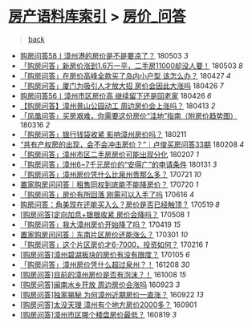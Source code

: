 [房产语料库索引](../../README.md)  > [房价_问答](房价_问答.md)
====
> [back](../README.md)

- [购房问答58丨漳州港的房价是不是要凉了？](http://jkwz.applinzi.com/ittc/7098983766343287818.html#%E8%B4%AD%E6%88%BF%E9%97%AE%E7%AD%9458%E4%B8%A8%E6%BC%B3%E5%B7%9E%E6%B8%AF%E7%9A%84%E6%88%BF%E4%BB%B7%E6%98%AF%E4%B8%8D%E6%98%AF%E8%A6%81%E5%87%89%E4%BA%86%EF%BC%9F) 180503 *3* 
- [「购房问答」新房价涨到1.6万一平，二手房11000却没人要！](http://jkwz.applinzi.com/ittc/7098966690027275271.html#%E3%80%8C%E8%B4%AD%E6%88%BF%E9%97%AE%E7%AD%94%E3%80%8D%E6%96%B0%E6%88%BF%E4%BB%B7%E6%B6%A8%E5%88%B01.6%E4%B8%87%E4%B8%80%E5%B9%B3%EF%BC%8C%E4%BA%8C%E6%89%8B%E6%88%BF11000%E5%8D%B4%E6%B2%A1%E4%BA%BA%E8%A6%81%EF%BC%81) 180503 *8* 
- [「购房问答」在房价高峰全款买了岛内小户型 该怎么办？](http://jkwz.applinzi.com/ittc/7096554569050096650.html#%E3%80%8C%E8%B4%AD%E6%88%BF%E9%97%AE%E7%AD%94%E3%80%8D%E5%9C%A8%E6%88%BF%E4%BB%B7%E9%AB%98%E5%B3%B0%E5%85%A8%E6%AC%BE%E4%B9%B0%E4%BA%86%E5%B2%9B%E5%86%85%E5%B0%8F%E6%88%B7%E5%9E%8B+%E8%AF%A5%E6%80%8E%E4%B9%88%E5%8A%9E%EF%BC%9F) 180427 *4* 
- [「购房问答」厦门为吸引人才放大招 房价会因此大涨吗](http://jkwz.applinzi.com/ittc/7096408308892304391.html#%E3%80%8C%E8%B4%AD%E6%88%BF%E9%97%AE%E7%AD%94%E3%80%8D%E5%8E%A6%E9%97%A8%E4%B8%BA%E5%90%B8%E5%BC%95%E4%BA%BA%E6%89%8D%E6%94%BE%E5%A4%A7%E6%8B%9B+%E6%88%BF%E4%BB%B7%E4%BC%9A%E5%9B%A0%E6%AD%A4%E5%A4%A7%E6%B6%A8%E5%90%97) 180426 *7* 
- [购房问答56丨漳州市区房价高 继续留下还是回老家](http://jkwz.applinzi.com/ittc/7096382087773029392.html#%E8%B4%AD%E6%88%BF%E9%97%AE%E7%AD%9456%E4%B8%A8%E6%BC%B3%E5%B7%9E%E5%B8%82%E5%8C%BA%E6%88%BF%E4%BB%B7%E9%AB%98+%E7%BB%A7%E7%BB%AD%E7%95%99%E4%B8%8B%E8%BF%98%E6%98%AF%E5%9B%9E%E8%80%81%E5%AE%B6) 180426 *6* 
- [【购房问答】漳州景山公园动工 周边房价会上涨吗？](http://jkwz.applinzi.com/ittc/7091567565883311120.html#%E3%80%90%E8%B4%AD%E6%88%BF%E9%97%AE%E7%AD%94%E3%80%91%E6%BC%B3%E5%B7%9E%E6%99%AF%E5%B1%B1%E5%85%AC%E5%9B%AD%E5%8A%A8%E5%B7%A5+%E5%91%A8%E8%BE%B9%E6%88%BF%E4%BB%B7%E4%BC%9A%E4%B8%8A%E6%B6%A8%E5%90%97%EF%BC%9F) 180413 *2* 
- [「凤凰问答」买房艰难，你需要这份房价“洼地”指南（附房价趋势图）](http://jkwz.applinzi.com/ittc/7081155987409208336.html#%E3%80%8C%E5%87%A4%E5%87%B0%E9%97%AE%E7%AD%94%E3%80%8D%E4%B9%B0%E6%88%BF%E8%89%B0%E9%9A%BE%EF%BC%8C%E4%BD%A0%E9%9C%80%E8%A6%81%E8%BF%99%E4%BB%BD%E6%88%BF%E4%BB%B7%E2%80%9C%E6%B4%BC%E5%9C%B0%E2%80%9D%E6%8C%87%E5%8D%97%EF%BC%88%E9%99%84%E6%88%BF%E4%BB%B7%E8%B6%8B%E5%8A%BF%E5%9B%BE%EF%BC%89) 180316 *2* 
- [「购房问答」银行钱袋收紧 影响漳州房价吗？](http://jkwz.applinzi.com/ittc/7068900238767424529.html#%E3%80%8C%E8%B4%AD%E6%88%BF%E9%97%AE%E7%AD%94%E3%80%8D%E9%93%B6%E8%A1%8C%E9%92%B1%E8%A2%8B%E6%94%B6%E7%B4%A7+%E5%BD%B1%E5%93%8D%E6%BC%B3%E5%B7%9E%E6%88%BF%E4%BB%B7%E5%90%97%EF%BC%9F) 180211  
- [“共有产权房的出现，会不会冲击房价？”｜卢俊买房问答33期](http://jkwz.applinzi.com/ittc/7067665054986404871.html#%E2%80%9C%E5%85%B1%E6%9C%89%E4%BA%A7%E6%9D%83%E6%88%BF%E7%9A%84%E5%87%BA%E7%8E%B0%EF%BC%8C%E4%BC%9A%E4%B8%8D%E4%BC%9A%E5%86%B2%E5%87%BB%E6%88%BF%E4%BB%B7%EF%BC%9F%E2%80%9D%EF%BD%9C%E5%8D%A2%E4%BF%8A%E4%B9%B0%E6%88%BF%E9%97%AE%E7%AD%9433%E6%9C%9F) 180208 *4* 
- [「购房问答」漳州市区二手房房价可能出现分化](http://jkwz.applinzi.com/ittc/7067400914350900234.html#%E3%80%8C%E8%B4%AD%E6%88%BF%E9%97%AE%E7%AD%94%E3%80%8D%E6%BC%B3%E5%B7%9E%E5%B8%82%E5%8C%BA%E4%BA%8C%E6%89%8B%E6%88%BF%E6%88%BF%E4%BB%B7%E5%8F%AF%E8%83%BD%E5%87%BA%E7%8E%B0%E5%88%86%E5%8C%96) 180207 *1* 
- [「购房问答」漳州6~7千元房价的“安得广”的申请条件](http://jkwz.applinzi.com/ittc/7064817491585270800.html#%E3%80%8C%E8%B4%AD%E6%88%BF%E9%97%AE%E7%AD%94%E3%80%8D%E6%BC%B3%E5%B7%9E6%7E7%E5%8D%83%E5%85%83%E6%88%BF%E4%BB%B7%E7%9A%84%E2%80%9C%E5%AE%89%E5%BE%97%E5%B9%BF%E2%80%9D%E7%9A%84%E7%94%B3%E8%AF%B7%E6%9D%A1%E4%BB%B6) 180131 *3* 
- [「购房问答」漳州房价凭什么比泉州贵那么多？](http://jkwz.applinzi.com/ittc/6992788384144426001.html#%E3%80%8C%E8%B4%AD%E6%88%BF%E9%97%AE%E7%AD%94%E3%80%8D%E6%BC%B3%E5%B7%9E%E6%88%BF%E4%BB%B7%E5%87%AD%E4%BB%80%E4%B9%88%E6%AF%94%E6%B3%89%E5%B7%9E%E8%B4%B5%E9%82%A3%E4%B9%88%E5%A4%9A%EF%BC%9F) 170721 *10* 
- [置家购房问问答｜租售同权到底能不能降房价？](http://jkwz.applinzi.com/ittc/6992460324765434896.html#%E7%BD%AE%E5%AE%B6%E8%B4%AD%E6%88%BF%E9%97%AE%E9%97%AE%E7%AD%94%EF%BD%9C%E7%A7%9F%E5%94%AE%E5%90%8C%E6%9D%83%E5%88%B0%E5%BA%95%E8%83%BD%E4%B8%8D%E8%83%BD%E9%99%8D%E6%88%BF%E4%BB%B7%EF%BC%9F) 170720 *1* 
- [「购房问答」房价有所回落 刚需可以入手了吗](http://jkwz.applinzi.com/ittc/6979804142150108164.html#%E3%80%8C%E8%B4%AD%E6%88%BF%E9%97%AE%E7%AD%94%E3%80%8D%E6%88%BF%E4%BB%B7%E6%9C%89%E6%89%80%E5%9B%9E%E8%90%BD+%E5%88%9A%E9%9C%80%E5%8F%AF%E4%BB%A5%E5%85%A5%E6%89%8B%E4%BA%86%E5%90%97) 170616 *4* 
- [购房问答：角美现在还能买入么？房价是否已经触顶？](http://jkwz.applinzi.com/ittc/6969443837775709189.html#%E8%B4%AD%E6%88%BF%E9%97%AE%E7%AD%94%EF%BC%9A%E8%A7%92%E7%BE%8E%E7%8E%B0%E5%9C%A8%E8%BF%98%E8%83%BD%E4%B9%B0%E5%85%A5%E4%B9%88%EF%BC%9F%E6%88%BF%E4%BB%B7%E6%98%AF%E5%90%A6%E5%B7%B2%E7%BB%8F%E8%A7%A6%E9%A1%B6%EF%BC%9F) 170519 *8* 
- [[购房问答]定向加息+银根收紧 房价会降吗？](http://jkwz.applinzi.com/ittc/6965291087982756868.html#%5B%E8%B4%AD%E6%88%BF%E9%97%AE%E7%AD%94%5D%E5%AE%9A%E5%90%91%E5%8A%A0%E6%81%AF%2B%E9%93%B6%E6%A0%B9%E6%94%B6%E7%B4%A7+%E6%88%BF%E4%BB%B7%E4%BC%9A%E9%99%8D%E5%90%97%EF%BC%9F) 170508 *1* 
- [「购房问答」我大漳州房价开始降了吗？](http://jkwz.applinzi.com/ittc/6958282433769243653.html#%E3%80%8C%E8%B4%AD%E6%88%BF%E9%97%AE%E7%AD%94%E3%80%8D%E6%88%91%E5%A4%A7%E6%BC%B3%E5%B7%9E%E6%88%BF%E4%BB%B7%E5%BC%80%E5%A7%8B%E9%99%8D%E4%BA%86%E5%90%97%EF%BC%9F) 170419 *15* 
- [置家购房问问答｜东南片区房价还能涨么？](http://jkwz.applinzi.com/ittc/6940128461741097988.html#%E7%BD%AE%E5%AE%B6%E8%B4%AD%E6%88%BF%E9%97%AE%E9%97%AE%E7%AD%94%EF%BD%9C%E4%B8%9C%E5%8D%97%E7%89%87%E5%8C%BA%E6%88%BF%E4%BB%B7%E8%BF%98%E8%83%BD%E6%B6%A8%E4%B9%88%EF%BC%9F) 170301 *10* 
- [「购房问答」这个片区房价才6-7000，投资如何？](http://jkwz.applinzi.com/ittc/6935291262671520772.html#%E3%80%8C%E8%B4%AD%E6%88%BF%E9%97%AE%E7%AD%94%E3%80%8D%E8%BF%99%E4%B8%AA%E7%89%87%E5%8C%BA%E6%88%BF%E4%BB%B7%E6%89%8D6-7000%EF%BC%8C%E6%8A%95%E8%B5%84%E5%A6%82%E4%BD%95%EF%BC%9F) 170216 *1* 
- [[购房问答]漳州碧湖板块的房价有没有限度？](http://jkwz.applinzi.com/ittc/6919788344128308228.html#%5B%E8%B4%AD%E6%88%BF%E9%97%AE%E7%AD%94%5D%E6%BC%B3%E5%B7%9E%E7%A2%A7%E6%B9%96%E6%9D%BF%E5%9D%97%E7%9A%84%E6%88%BF%E4%BB%B7%E6%9C%89%E6%B2%A1%E6%9C%89%E9%99%90%E5%BA%A6%EF%BC%9F) 170105 *6* 
- [「购房问答」漳州房价凭什么超过泉州？！](http://jkwz.applinzi.com/ittc/6909286837352137733.html#%E3%80%8C%E8%B4%AD%E6%88%BF%E9%97%AE%E7%AD%94%E3%80%8D%E6%BC%B3%E5%B7%9E%E6%88%BF%E4%BB%B7%E5%87%AD%E4%BB%80%E4%B9%88%E8%B6%85%E8%BF%87%E6%B3%89%E5%B7%9E%EF%BC%9F%EF%BC%81) 161208 *30* 
- [[购房问答]目前的漳州房价是否有泡沫？！](http://jkwz.applinzi.com/ittc/6886641026374042629.html#%5B%E8%B4%AD%E6%88%BF%E9%97%AE%E7%AD%94%5D%E7%9B%AE%E5%89%8D%E7%9A%84%E6%BC%B3%E5%B7%9E%E6%88%BF%E4%BB%B7%E6%98%AF%E5%90%A6%E6%9C%89%E6%B3%A1%E6%B2%AB%EF%BC%9F%EF%BC%81) 161008 *15* 
- [[购房问答]闽南水乡开放 周边房价会涨吗](http://jkwz.applinzi.com/ittc/6881101983582258181.html#%5B%E8%B4%AD%E6%88%BF%E9%97%AE%E7%AD%94%5D%E9%97%BD%E5%8D%97%E6%B0%B4%E4%B9%A1%E5%BC%80%E6%94%BE+%E5%91%A8%E8%BE%B9%E6%88%BF%E4%BB%B7%E4%BC%9A%E6%B6%A8%E5%90%97) 160923 *3* 
- [[购房问答]独家揭秘 为何漳州近期房价一直涨？](http://jkwz.applinzi.com/ittc/6880738352621421573.html#%5B%E8%B4%AD%E6%88%BF%E9%97%AE%E7%AD%94%5D%E7%8B%AC%E5%AE%B6%E6%8F%AD%E7%A7%98+%E4%B8%BA%E4%BD%95%E6%BC%B3%E5%B7%9E%E8%BF%91%E6%9C%9F%E6%88%BF%E4%BB%B7%E4%B8%80%E7%9B%B4%E6%B6%A8%EF%BC%9F) 160922 *13* 
- [[购房问答]太没天理 漳州有个地方房价2000多？](http://jkwz.applinzi.com/ittc/6872887890765415428.html#%5B%E8%B4%AD%E6%88%BF%E9%97%AE%E7%AD%94%5D%E5%A4%AA%E6%B2%A1%E5%A4%A9%E7%90%86+%E6%BC%B3%E5%B7%9E%E6%9C%89%E4%B8%AA%E5%9C%B0%E6%96%B9%E6%88%BF%E4%BB%B72000%E5%A4%9A%EF%BC%9F) 160901  
- [[购房问答]漳州市区哪个楼盘房价最低？](http://jkwz.applinzi.com/ittc/6868075031678174213.html#%5B%E8%B4%AD%E6%88%BF%E9%97%AE%E7%AD%94%5D%E6%BC%B3%E5%B7%9E%E5%B8%82%E5%8C%BA%E5%93%AA%E4%B8%AA%E6%A5%BC%E7%9B%98%E6%88%BF%E4%BB%B7%E6%9C%80%E4%BD%8E%EF%BC%9F) 160819 *3* 
